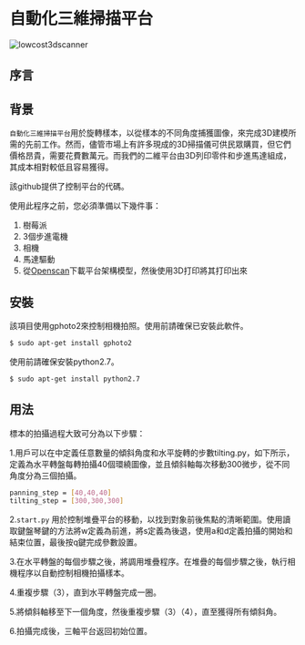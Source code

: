 # 自動化三維掃描平台
<img src="https://i.ibb.co/Qb9cCp0/lowcost3dscanner.png" alt="lowcost3dscanner" border="0">  

## 序言


## 背景

`自動化三維掃描平台`用於旋轉樣本，以從樣本的不同角度捕獲圖像，來完成3D建模所需的先前工作。然而，儘管市場上有許多現成的3D掃描儀可供民眾購買，但它們價格昂貴，需要花費數萬元。而我們的二維平台由3D列印零件和步進馬達組成，其成本相對較低且容易獲得。

該github提供了控制平台的代碼。


使用此程序之前，您必須準備以下幾件事：

1. 樹莓派  
2. 3個步進電機  
3. 相機  
4. 馬達驅動  
5. 從[Openscan](https://www.thingiverse.com/thing:3050437)下載平台架構模型，然後使用3D打印將其打印出來  

## 安裝

該項目使用gphoto2來控制相機拍照。使用前請確保已安裝此軟件。

```sh
$ sudo apt-get install gphoto2
```
使用前請確保安裝python2.7。

```sh
$ sudo apt-get install python2.7
```

##  用法

標本的拍攝過程大致可分為以下步驟：

1.用戶可以在中定義任意數量的傾斜角度和水平旋轉的步數tilting.py，如下所示，定義為水平轉盤每轉拍攝40個環繞圖像，並且傾斜軸每次移動300微步，從不同角度分為三個拍攝。

```sh
panning_step = [40,40,40]
tilting_step = [300,300,300]
```
2.`start.py` 用於控制堆疊平台的移動，以找到對象前後焦點的清晰範圍。使用讀取鍵盤琴鍵的方法將w定義為前進，將s定義為後退，使用a和d定義拍攝的開始和結束位置，最後按q鍵完成參數設置。

3.在水平轉盤的每個步驟之後，將調用堆疊程序。在堆疊的每個步驟之後，執行相機程序以自動控制相機拍攝樣本。

4.重複步驟（3），直到水平轉盤完成一圈。

5.將傾斜軸移至下一個角度，然後重複步驟（3）（4），直至獲得所有傾斜角。

6.拍攝完成後，三軸平台返回初始位置。
